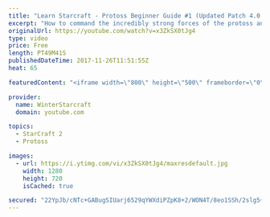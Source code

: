 ```yaml
---
title: "Learn Starcraft - Protoss Beginner Guide #1 (Updated Patch 4.0 FREE TO PLAY)"
excerpt: "How to command the incredibly strong forces of the protoss and cover weaknesses against the other inferior races. Updated for patch 4.0! This guide is not intended for COMPLETELY new players, but those who have played several games/campaign missions and grasp the very basics."
originalUrl: https://youtube.com/watch?v=x3ZkSX0tJg4
type: video
price: Free
length: PT49M41S
publishedDateTime: 2017-11-26T11:51:55Z
heat: 65

featuredContent: "<iframe width=\"800\" height=\"500\" frameborder=\"0\" src=\"https://www.youtube.com/embed/x3ZkSX0tJg4\" allow=\"accelerometer; autoplay; encrypted-media; gyroscope; picture-in-picture\" allowfullscreen></iframe>"

provider:
  name: WinterStarcraft
  domain: youtube.com

topics:
  - StarCraft 2
  - Protoss

images:
  - url: https://i.ytimg.com/vi/x3ZkSX0tJg4/maxresdefault.jpg
    width: 1280
    height: 720
    isCached: true

secured: "22YpJb/cNTc+GABugSIUarj6529qYWXdiPZpK8+2/WON4T/8eo1SSh/2slg5+rJxYvPfZ9oTHD2P+kgpTBWgGGXIRntxx20Ghxqocx8XvUys7yAfqux4p9Y6KKuLZUZWsTba9dDvA7bZ99PD+3mKlfKkJ+mEnpqhlz+ZrCwYm49KzcrmtO1hLm2FdPScJ0lU30XWK+pzCqPADeuUrijLHz1a86eySZgxkj5Z/Q092qBURKvfl2Hks3BcbIfY/hdl3cFEEVX5PuxKWWO8CPm3tqZu8M0GJrH0AsEtgb7I260vg1XgmzTVsPPhqIIWLYd8HP1HzhXtfiUVwxMzazL/4mc3/qagWiGZdjkMLzT1yVfK0581FNrFawHEG0U84O543r1gtZsFIkkbuFpsrQ/nRM9nAVPd1QKQSgjD+/P6FNvkI2xH/TJt3xjaYNR/ArV4;wH8q0jwduK0OES4qfRrDjQ=="
---
```


